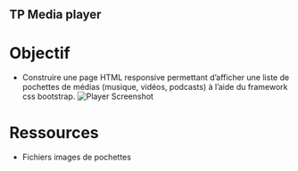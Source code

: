 ## TP Media player 

# Objectif
* Construire une page HTML responsive permettant d’afficher une liste de pochettes de médias
(musique, vidéos, podcasts) à l’aide du framework css bootstrap.
![Player Screenshot](https://github.com/AzzRun/ENI-Project-s/blob/master/Web%20Development%20(Client%20Side)/Pochettes/res/Capture.PNG?raw=true)

# Ressources
* Fichiers images de pochettes 


